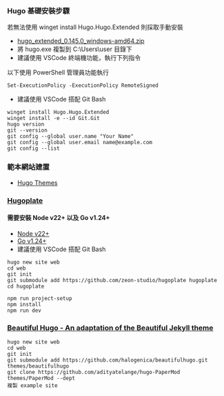 ### Hugo 基礎安裝步驟
若無法使用 winget install Hugo.Hugo.Extended 則採取手動安裝
- [hugo_extended_0.145.0_windows-amd64.zip](https://github.com/gohugoio/hugo/releases/download/v0.145.0/hugo_extended_0.145.0_windows-amd64.zip)
- 將 hugo.exe 複製到 C:\Users\user 目錄下
- 建議使用 VSCode 終端機功能，執行下列指令

以下使用 PowerShell 管理員功能執行
```
Set-ExecutionPolicy -ExecutionPolicy RemoteSigned
```

- 建議使用 VSCode 搭配 Git Bash
```
winget install Hugo.Hugo.Extended
winget install -e --id Git.Git
hugo version
git --version
git config --global user.name "Your Name"
git config --global user.email name@example.com
git config --list
```

### 範本網站建置
- [Hugo Themes](https://themes.gohugo.io/) 


### [Hugoplate](https://themes.gohugo.io/themes/hugoplate/)
#### 需要安裝 Node v22+ 以及 Go v1.24+
- [Node v22+](https://nodejs.org/en/download/)
- [Go v1.24+](https://go.dev/doc/install)
- 建議使用 VSCode 搭配 Git Bash
```
hugo new site web
cd web
git init
git submodule add https://github.com/zeon-studio/hugoplate hugoplate
cd hugoplate

npm run project-setup
npm install
npm run dev
```

### [Beautiful Hugo - An adaptation of the Beautiful Jekyll theme](https://github.com/halogenica/beautifulhugo)
```
hugo new site web
cd web
git init
git submodule add https://github.com/halogenica/beautifulhugo.git themes/beautifulhugo
git clone https://github.com/adityatelange/hugo-PaperMod themes/PaperMod --dept
複製 example site
```


